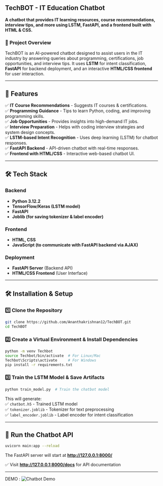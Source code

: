 ## **TechBOT - IT Education Chatbot**
**A chatbot that provides IT learning resources, course recommendations, interview tips, and more using LSTM, FastAPI, and a frontend built with HTML & CSS.**

### 🚀 **Project Overview**
TechBOT is an AI-powered chatbot designed to assist users in the IT industry by answering queries about programming, certifications, job opportunities, and interview tips. It uses **LSTM** for intent classification, **FastAPI** for backend deployment, and an interactive **HTML/CSS frontend** for user interaction.

---

## 📌 **Features**
✅ **IT Course Recommendations** - Suggests IT courses & certifications.  
✅ **Programming Guidance** - Tips to learn Python, coding, and improving programming skills.  
✅ **Job Opportunities** - Provides insights into high-demand IT jobs.  
✅ **Interview Preparation** - Helps with coding interview strategies and system design concepts.  
✅ **LSTM-based Intent Recognition** - Uses deep learning (LSTM) for chatbot responses.  
✅ **FastAPI Backend** - API-driven chatbot with real-time responses.  
✅ **Frontend with HTML/CSS** - Interactive web-based chatbot UI.  

---

## 🛠️ **Tech Stack**
### **Backend**
- **Python 3.12.2**  
- **TensorFlow/Keras (LSTM model)**  
- **FastAPI**  
- **Joblib (for saving tokenizer & label encoder)**  

### **Frontend**
- **HTML, CSS**  
- **JavaScript (to communicate with FastAPI backend via AJAX)**  

### **Deployment**
- **FastAPI Server** (Backend API)  
- **HTML/CSS Frontend** (User Interface)  

---

## 🛠️ **Installation & Setup**  

### **1️⃣ Clone the Repository**  
```sh
git clone https://github.com/Ananthakrishnan12/TechBOT.git
cd TechBOT
```

### **2️⃣ Create a Virtual Environment & Install Dependencies**  
```sh
python -m venv Techbot
source Techbot/bin/activate  # For Linux/Mac
Techbot\Scripts\activate     # For Windows
pip install -r requirements.txt
```

### **3️⃣ Train the LSTM Model & Save Artifacts**  
```sh
python train_model.py  # Train the chatbot model
```
This will generate:  
✅ `chatbot.h5` - Trained LSTM model  
✅ `tokenizer.joblib` - Tokenizer for text preprocessing  
✅ `label_encoder.joblib` - Label encoder for intent classification  

---

## 🚀 **Run the Chatbot API**  
```sh
uvicorn main:app --reload
```
The FastAPI server will start at **http://127.0.0.1:8000/**  

✅ Visit **http://127.0.0.1:8000/docs** for API documentation  

---


DEMO : ![Chatbot Demo](https://your-gif-url.com/demo.gif)


